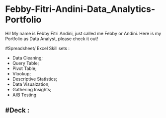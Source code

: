# Febby-Fitri-Andini-Data_Analytics-Portfolio

Hi! My name is Febby Fitri Andini, just called me Febby or Andini. Here is my Portfolio as Data Analyst, please check it out!

#Spreadsheet/ Excel Skill sets :
- Data Cleaning;
- Query Table;
- Pivot Table;
- Vlookup;
- Descriptive Statistics;
- Data Visualzation;
- Gathering Insights;
- A/B Testing

#Deck :
-

